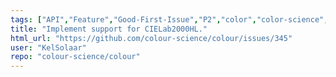 ```yaml
---
tags: ["API","Feature","Good-First-Issue","P2","color","color-science","color-space","color-spaces","colorspace","colorspaces","colour","colour-science","colour-space","colour-spaces","colourspace","colourspaces","data","dataset","datasets","python","spectral-data","spectral-dataset","spectral-datasets"]
title: "Implement support for CIELab2000HL."
html_url: "https://github.com/colour-science/colour/issues/345"
user: "KelSolaar"
repo: "colour-science/colour"
---
```


